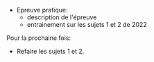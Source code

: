 * Epreuve pratique:
  * description de l'épreuve
  * entrainement sur les sujets 1 et 2 de 2022

Pour la prochaine fois:

* Refaire les sujets 1 et 2.
